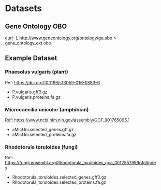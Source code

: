 # Datasets

## Gene Ontology OBO
curl -L http://www.geneontology.org/ontology/go.obo > gene_ontology_ext.obo

## Example Dataset

### Phaesolus vulgaris (plant)

Ref: https://doi.org/10.1186/s13059-016-0883-6

* P.vulgaris.gff3.gz
* P.vulgaris.proteins.fa.gz

### Microcaecilia unicolor  (amphibian)

Ref: https://www.ncbi.nlm.nih.gov/assembly/GCF_901765095.1

* aMicUni.selected_genes.gff.gz
* aMicUni.selected_proteins.fa.gz

### Rhodotorula toruloides (fungi)

Ref: https://fungi.ensembl.org/Rhodotorula_toruloides_gca_001255795/Info/Index

* Rhodotorula_toruloides.selected_genes.gff3.gz
* Rhodotorula_toruloides.selected_proteins.fa.gz



